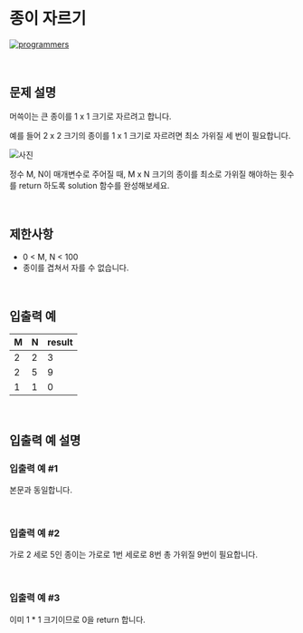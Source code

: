# 종이 자르기

[![programmers](https://user-images.githubusercontent.com/69426184/209522553-bab40080-50ba-4743-86a3-f6198bff3974.png)](https://school.programmers.co.kr/learn/courses/30/lessons/120922)

<br/>

## 문제 설명

머쓱이는 큰 종이를 1 x 1 크기로 자르려고 합니다.

예를 들어 2 x 2 크기의 종이를 1 x 1 크기로 자르려면 최소 가위질 세 번이 필요합니다.

![사진](https://grepp-programmers.s3.ap-northeast-2.amazonaws.com/files/production/37cec804-18c5-4c58-95fc-37b4d52e6e7f/%E1%84%89%E1%85%B3%E1%84%8F%E1%85%B3%E1%84%85%E1%85%B5%E1%86%AB%E1%84%89%E1%85%A3%E1%86%BA%202022-07-25%20%E1%84%8B%E1%85%A9%E1%84%92%E1%85%AE%204.49.44.png)

정수 M, N이 매개변수로 주어질 때, M x N 크기의 종이를 최소로 가위질 해야하는 횟수를 return 하도록 solution 함수를 완성해보세요.

<br/>

## 제한사항

-   0 < M, N < 100
-   종이를 겹쳐서 자를 수 없습니다.

<br/>

## 입출력 예

| M   | N   | result |
| --- | --- | ------ |
| 2   | 2   | 3      |
| 2   | 5   | 9      |
| 1   | 1   | 0      |

<br/>

## 입출력 예 설명

### 입출력 예 #1

본문과 동일합니다.

<br/>

### 입출력 예 #2

가로 2 세로 5인 종이는 가로로 1번 세로로 8번 총 가위질 9번이 필요합니다.

<br/>

### 입출력 예 #3

이미 1 \* 1 크기이므로 0을 return 합니다.
